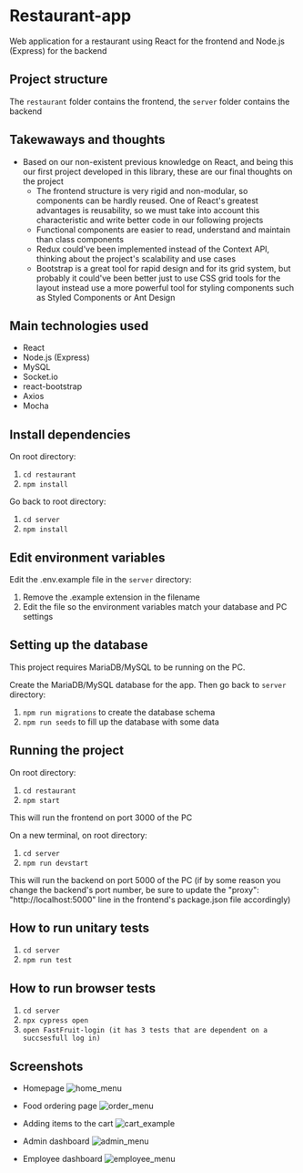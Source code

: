 # Restaurant-app

Web application for a restaurant using React for the frontend and Node.js (Express) for the backend

## Project structure

The `restaurant` folder contains the frontend, the `server` folder contains the backend

## Takewaways and thoughts

- Based on our non-existent previous knowledge on React, and being this our first project developed in this library, these are our final thoughts on the project
   - The frontend structure is very rigid and non-modular, so components can be hardly reused. One of React's greatest advantages is reusability, so we must take into account this characteristic and write better code in our following projects
   - Functional components are easier to read, understand and maintain than class components
   - Redux could've been implemented instead of the Context API, thinking about the project's scalability and use cases
   - Bootstrap is a great tool for rapid design and for its grid system, but probably it could've been better just to use CSS grid tools for the layout instead use a more powerful tool for styling components such as Styled Components or Ant Design
   

## Main technologies used

- React
- Node.js (Express)
- MySQL
- Socket.io
- react-bootstrap
- Axios
- Mocha


## Install dependencies

On root directory:

1. `cd restaurant`
1. `npm install`

Go back to root directory:

1. `cd server`
1. `npm install`

## Edit environment variables

Edit the .env.example file in the `server` directory:

1. Remove the .example extension in the filename
2. Edit the file so the environment variables match your database and PC settings

## Setting up the database

This project requires MariaDB/MySQL to be running on the PC.

Create the MariaDB/MySQL database for the app. Then go back to `server` directory:

1. `npm run migrations` to create the database schema
1. `npm run seeds` to fill up the database with some data

## Running the project

On root directory:

1. `cd restaurant`
1. `npm start`

This will run the frontend on port 3000 of the PC

On a new terminal, on root directory:

1. `cd server`
1. `npm run devstart`

This will run the backend on port 5000 of the PC (if by some reason you change the backend's port number, be sure to update the "proxy": "http://localhost:5000" line in the frontend's package.json file accordingly)

## How to run unitary tests

1. `cd server`
2. `npm run test`

## How to run browser tests

1. `cd server`
2. `npx cypress open`
3. `open FastFruit-login (it has 3 tests that are dependent on a succsesfull log in)`

## Screenshots

- Homepage
  ![home_menu](https://user-images.githubusercontent.com/26470569/82774294-0a6d0580-9e0a-11ea-8e0c-607083eaea10.png)

- Food ordering page
  ![order_menu](https://user-images.githubusercontent.com/26470569/82774438-79e2f500-9e0a-11ea-8d56-c262f981487d.png)

- Adding items to the cart
  ![cart_example](https://user-images.githubusercontent.com/26470569/83167108-7040e200-a0d5-11ea-9f9a-bde0ab23d8c0.png)

- Admin dashboard
  ![admin_menu](https://user-images.githubusercontent.com/26470569/82774302-0e992300-9e0a-11ea-9b5e-2d3f4ca9323b.png)

- Employee dashboard
  ![employee_menu](https://user-images.githubusercontent.com/26470569/82774304-0e992300-9e0a-11ea-996a-9cd9e77ec051.png)
